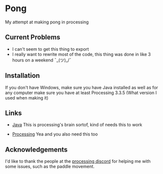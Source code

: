 # Pong
My attempt at making pong in processing

## Current Problems
* I can't seem to get this thing to export
* I really want to rewrite most of the code, this thing was done in like 3 hours on a weekend ¯\_(ツ)_/¯

## Installation
If you don't have Windows, make sure you have Java installed as well as for any computer make sure you have at least Processing 3.3.5 (What version I used when making it) 

## Links

* [Java](https://www.java.com/en/download/) This is processing's brain sortof, kind of needs this to work

* [Processing](https://processing.org/download/) Yea and you also need this too

## Acknowledgements

I'd like to thank the people at the [processing discord](https://discord.gg/gY2D67Z) for helping me with some issues, such as the paddle movement.
